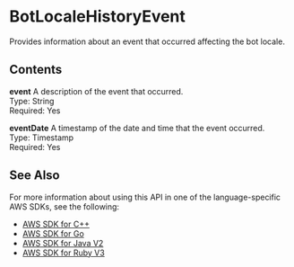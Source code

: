 # BotLocaleHistoryEvent<a name="API_BotLocaleHistoryEvent"></a>

Provides information about an event that occurred affecting the bot locale\.

## Contents<a name="API_BotLocaleHistoryEvent_Contents"></a>

 **event**   <a name="lexv2-Type-BotLocaleHistoryEvent-event"></a>
A description of the event that occurred\.  
Type: String  
Required: Yes

 **eventDate**   <a name="lexv2-Type-BotLocaleHistoryEvent-eventDate"></a>
A timestamp of the date and time that the event occurred\.  
Type: Timestamp  
Required: Yes

## See Also<a name="API_BotLocaleHistoryEvent_SeeAlso"></a>

For more information about using this API in one of the language\-specific AWS SDKs, see the following:
+  [AWS SDK for C\+\+](https://docs.aws.amazon.com/goto/SdkForCpp/models.lex.v2-2020-08-07/BotLocaleHistoryEvent) 
+  [AWS SDK for Go](https://docs.aws.amazon.com/goto/SdkForGoV1/models.lex.v2-2020-08-07/BotLocaleHistoryEvent) 
+  [AWS SDK for Java V2](https://docs.aws.amazon.com/goto/SdkForJavaV2/models.lex.v2-2020-08-07/BotLocaleHistoryEvent) 
+  [AWS SDK for Ruby V3](https://docs.aws.amazon.com/goto/SdkForRubyV3/models.lex.v2-2020-08-07/BotLocaleHistoryEvent) 
